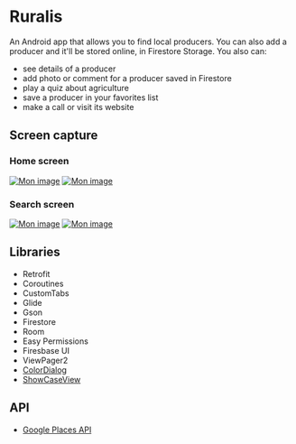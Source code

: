 # Ruralis 

An Android app that allows you to find local producers. You can also add a producer and it'll be stored online, in Firestore Storage.
You also can:
- see details of a producer
- add photo or comment for a producer saved in Firestore
- play a quiz about agriculture
- save a producer in your favorites list
- make a call or visit its website

## Screen capture 

### Home screen

<a href="https://www.casimages.com/i/20051810014925445916800675.png.html" title="Mon image" target="_blank"><img src="https://nsm09.casimages.com/img/2020/05/18//mini_20051810014925445916800675.png" border="0" alt="Mon image" /></a>      <a href="https://www.casimages.com/i/20051810014425445916800672.png.html" title="Mon image" target="_blank"><img src="https://nsm09.casimages.com/img/2020/05/18//mini_20051810014425445916800672.png" border="0" alt="Mon image" /></a>

### Search screen

<a href="https://www.casimages.com/i/20051810014525445916800673.png.html" title="Mon image" target="_blank"><img src="https://nsm09.casimages.com/img/2020/05/18//mini_20051810014525445916800673.png" border="0" alt="Mon image" /></a>       <a href="https://www.casimages.com/i/20051810014725445916800674.png.html" title="Mon image" target="_blank"><img src="https://nsm09.casimages.com/img/2020/05/18//mini_20051810014725445916800674.png" border="0" alt="Mon image" /></a>


## Libraries

- Retrofit
- Coroutines
- CustomTabs
- Glide
- Gson
- Firestore
- Room
- Easy Permissions
- Firesbase UI
- ViewPager2
- [ColorDialog](https://github.com/andyxialm/ColorDialog)
- [ShowCaseView](https://github.com/mreram/ShowCaseView)



## API

- [Google Places API](https://developers.google.com/places/web-service/intro?hl=fr)

##
